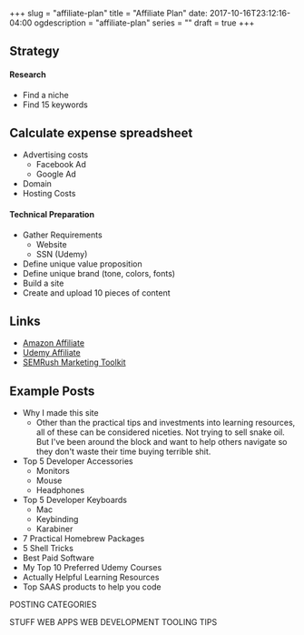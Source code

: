 +++
slug = "affiliate-plan"
title = "Affiliate Plan"
date: 2017-10-16T23:12:16-04:00
ogdescription = "affiliate-plan"
series = ""
draft = true
+++

## Strategy

#### Research
- Find a niche
- Find 15 keywords

## Calculate expense spreadsheet
- Advertising costs
  - Facebook Ad
  - Google Ad
- Domain
- Hosting Costs

#### Technical Preparation
- Gather Requirements
  - Website 
  - SSN (Udemy)
- Define unique value proposition
- Define unique brand (tone, colors, fonts)
- Build a site
- Create and upload 10 pieces of content

## Links
- [Amazon Affiliate](https://affiliate-program.amazon.com/signup)
- [Udemy Affiliate](https://www.udemy.com/affiliate/)
- [SEMRush Marketing Toolkit](https://www.semrush.com/)

## Example Posts
- Why I made this site
  - Other than the practical tips and investments into learning resources, all of these can be considered niceties. Not trying to sell snake oil. But I've been around the block and want to help others navigate so they don't waste their time buying terrible shit.
- Top 5 Developer Accessories
  - Monitors
  - Mouse
  - Headphones
- Top 5 Developer Keyboards
  - Mac
  - Keybinding
  - Karabiner
- 7 Practical Homebrew Packages
- 5 Shell Tricks
- Best Paid Software
- My Top 10 Preferred Udemy Courses
- Actually Helpful Learning Resources
- Top SAAS products to help you code

POSTING CATEGORIES

STUFF
WEB APPS
WEB DEVELOPMENT TOOLING
TIPS
